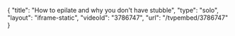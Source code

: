 {
    "title": "How to epilate and why you don't have stubble",
    "type": "solo",
    "layout": "iframe-static",
    "videoId": "3786747",
    "url": "\/tvpembed\/3786747"
}